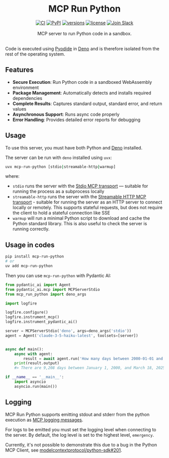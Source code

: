 <div align="center">
  <h1>MCP Run Python</h1>
</div>
<div align="center">
  <a href="https://github.com/pydantic/mcp-run-python/actions/workflows/ci.yml?query=branch%3Amain"><img src="https://github.com/pydantic/mcp-run-python/actions/workflows/ci.yml/badge.svg?event=push" alt="CI"></a>
  <a href="https://pypi.python.org/pypi/mcp-run-python"><img src="https://img.shields.io/pypi/v/mcp-run-python.svg" alt="PyPI"></a>
  <a href="https://github.com/pydantic/mcp-run-python"><img src="https://img.shields.io/pypi/pyversions/mcp-run-python.svg" alt="versions"></a>
  <a href="https://github.com/pydantic/mcp-run-python/blob/main/LICENSE"><img src="https://img.shields.io/github/license/pydantic/mcp-run-python.svg" alt="license"></a>
  <a href="https://logfire.pydantic.dev/docs/join-slack/"><img src="https://img.shields.io/badge/Slack-Join%20Slack-4A154B?logo=slack" alt="Join Slack" /></a>
</div>
<br/>
<div align="center">
  MCP server to run Python code in a sandbox.
</div>
<br/>

Code is executed using [Pyodide](https://pyodide.org) in [Deno](https://deno.com/) and is therefore isolated from
the rest of the operating system.

## Features

- **Secure Execution**: Run Python code in a sandboxed WebAssembly environment
- **Package Management**: Automatically detects and installs required dependencies
- **Complete Results**: Captures standard output, standard error, and return values
- **Asynchronous Support**: Runs async code properly
- **Error Handling**: Provides detailed error reports for debugging

## Usage

To use this server, you must have both Python and [Deno](https://deno.com/) installed.

The server can be run with `deno` installed using `uvx`:

```bash
uvx mcp-run-python [stdio|streamable-http|warmup]
```

where:

- `stdio` runs the server with the
  [Stdio MCP transport](https://modelcontextprotocol.io/specification/2025-06-18/basic/transports#stdio) — suitable for
  running the process as a subprocess locally
- `streamable-http` runs the server with the
  [Streamable HTTP MCP transport](https://modelcontextprotocol.io/specification/2025-06-18/basic/transports#streamable-http) -
  suitable for running the server as an HTTP server to connect locally or remotely. This supports stateful requests, but
  does not require the client to hold a stateful connection like SSE
- `warmup` will run a minimal Python script to download and cache the Python standard library. This is also useful to
  check the server is running correctly.

## Usage in codes

```bash
pip install mcp-run-python
# or
uv add mcp-run-python
```

Then you can use `mcp-run-python` with Pydantic AI:

```python
from pydantic_ai import Agent
from pydantic_ai.mcp import MCPServerStdio
from mcp_run_python import deno_args

import logfire

logfire.configure()
logfire.instrument_mcp()
logfire.instrument_pydantic_ai()

server = MCPServerStdio('deno', args=deno_args('stdio'))
agent = Agent('claude-3-5-haiku-latest', toolsets=[server])


async def main():
    async with agent:
        result = await agent.run('How many days between 2000-01-01 and 2025-03-18?')
    print(result.output)
    #> There are 9,208 days between January 1, 2000, and March 18, 2025.w

if __name__ == '__main__':
    import asyncio
    asyncio.run(main())
```

## Logging

MCP Run Python supports emitting stdout and stderr from the python execution as [MCP logging messages](https://github.com/modelcontextprotocol/specification/blob/eb4abdf2bb91e0d5afd94510741eadd416982350/docs/specification/draft/server/utilities/logging.md?plain=1).

For logs to be emitted you must set the logging level when connecting to the server. By default, the log level is set to the highest level, `emergency`.

Currently, it's not possible to demonstrate this due to a bug in the Python MCP Client, see [modelcontextprotocol/python-sdk#201](https://github.com/modelcontextprotocol/python-sdk/issues/201#issuecomment-2727663121).
